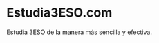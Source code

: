 # Estudia3ESO.com
Estudia 3ESO de la manera más sencilla y efectiva.
<meta name="description" content="Web para estudiar 3º de la ESO: planificador, flashcards SRS, tests y apuntes.">
<meta name="robots" content="index, follow">
<link rel="canonical" href="https://tudominio.com/">
<meta property="og:title" content="Estudia 3º ESO — Completo">
<meta property="og:description" content="Planificador, Pomodoro, SRS y tests para 3º de la ESO">
<meta property="og:url" content="https://tudominio.com/">
<script type="application/ld+json"> /* schema.org WebSite JSON-LD */ </script>
